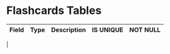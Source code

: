 # Flashcards Tables

| Field           | Type           | Description                | IS UNIQUE | NOT NULL |
|-----------------|----------------|----------------------------|-----------|----------|
|
